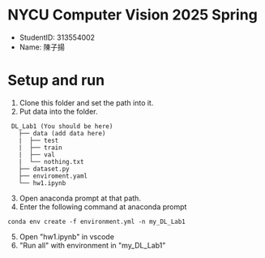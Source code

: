 # NYCU Computer Vision 2025 Spring
- StudentID: 313554002
- Name: 陳子揚

# Setup and run
1. Clone this folder and set the path into it.
2. Put data into the folder.
```
 DL_Lab1 (You should be here)
   ├── data (add data here)
   |  ├── test
   |  ├── train
   |  ├── val
   |  └── nothing.txt
   ├── dataset.py
   ├── enviroment.yaml
   └── hw1.ipynb
```
3. Open anaconda prompt at that path. 
4. Enter the following command at anaconda prompt
```
conda env create -f environment.yml -n my_DL_Lab1
```
5. Open "hw1.ipynb" in vscode
6. "Run all" with environment in "my_DL_Lab1"
